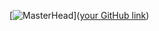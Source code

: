 [![MasterHead](https://github.com/HD12138/HD12138/edit/main/header.png)]([your GitHub link](https://github.com/HD12138/HD12138))
